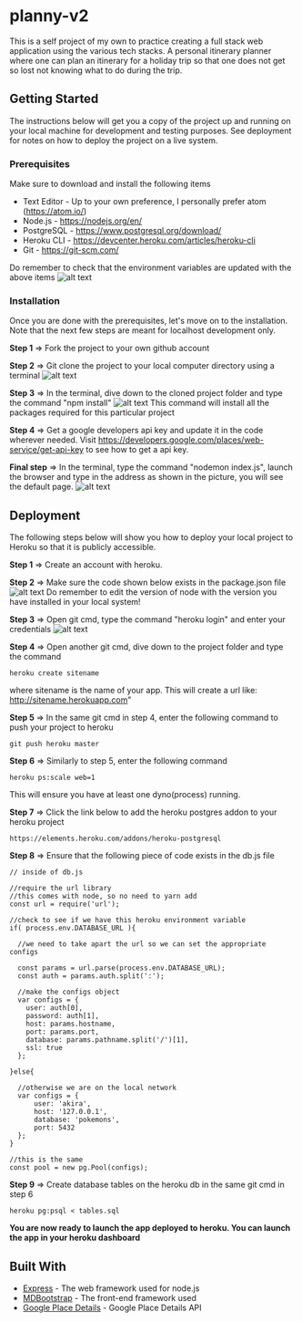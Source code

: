 # planny-v2

This is a self project of my own to practice creating a full stack web application using the various tech stacks. A personal itinerary planner where one can plan an itinerary for a holiday trip so that one does not get so lost not knowing what to do during the trip.

## Getting Started

The instructions below will get you a copy of the project up and running on your local machine for development and testing purposes. See deployment for notes on how to deploy the project on a live system.

### Prerequisites

Make sure to download and install the following items
* Text Editor - Up to your own preference, I personally prefer atom (https://atom.io/)
* Node.js - https://nodejs.org/en/
* PostgreSQL - https://www.postgresql.org/download/
* Heroku CLI - https://devcenter.heroku.com/articles/heroku-cli
* Git - https://git-scm.com/

Do remember to check that the environment variables are updated with the above items
![alt text](https://i.imgur.com/AmKg1k8.png)

### Installation

Once you are done with the prerequisites, let's move on to the installation. Note that the next few steps are meant for localhost development only.

**Step 1** => Fork the project to your own github account

**Step 2** => Git clone the project to your local computer directory using a terminal
![alt text](https://i.imgur.com/7nUYl4T.png)

**Step 3** => In the terminal, dive down to the cloned project folder and type the command "npm install"
![alt text](https://i.imgur.com/unCQuUu.png)
This command will install all the packages required for this particular project

**Step 4** => Get a google developers api key and update it in the code wherever needed. Visit https://developers.google.com/places/web-service/get-api-key to see how to get a api key.

**Final step** => In the terminal, type the command "nodemon index.js", launch the browser and type in the address as shown in the picture, you will see the default page.
![alt text](https://i.imgur.com/2gVDwtT.png)


## Deployment

The following steps below will show you how to deploy your local project to Heroku so that it is publicly accessible.

**Step 1** => Create an account with heroku.

**Step 2** => Make sure the code shown below exists in the package.json file
![alt text](https://i.imgur.com/GluENIY.png)
Do remember to edit the version of node with the version you have installed in your local system!

**Step 3** => Open git cmd, type the command "heroku login" and enter your credentials
![alt text](https://i.imgur.com/5RjmuJ7.png)

**Step 4** => Open another git cmd, dive down to the project folder and type the command
```
heroku create sitename
```
where sitename is the name of your app. This will create a url like: http://sitename.herokuapp.com"

**Step 5** => In the same git cmd in step 4, enter the following command to push your project to heroku
```
git push heroku master
```

**Step 6** => Similarly to step 5, enter the following command
```
heroku ps:scale web=1
```
This will ensure you have at least one dyno(process) running.

**Step 7** => Click the link below to add the heroku postgres addon to your heroku project
```
https://elements.heroku.com/addons/heroku-postgresql
```

**Step 8** => Ensure that the following piece of code exists in the db.js file
```
// inside of db.js

//require the url library
//this comes with node, so no need to yarn add
const url = require('url');

//check to see if we have this heroku environment variable
if( process.env.DATABASE_URL ){

  //we need to take apart the url so we can set the appropriate configs

  const params = url.parse(process.env.DATABASE_URL);
  const auth = params.auth.split(':');

  //make the configs object
  var configs = {
    user: auth[0],
    password: auth[1],
    host: params.hostname,
    port: params.port,
    database: params.pathname.split('/')[1],
    ssl: true
  };

}else{

  //otherwise we are on the local network
  var configs = {
      user: 'akira',
      host: '127.0.0.1',
      database: 'pokemons',
      port: 5432
  };
}

//this is the same
const pool = new pg.Pool(configs);
```

**Step 9** => Create database tables on the heroku db in the same git cmd in step 6
```
heroku pg:psql < tables.sql
```

**You are now ready to launch the app deployed to heroku. You can launch the app in your heroku dashboard**

## Built With

* [Express](https://expressjs.com/en/4x/api.html) - The web framework used for node.js
* [MDBootstrap](https://mdbootstrap.com/) - The front-end framework used
* [Google Place Details](https://developers.google.com/places/web-service/details) - Google Place Details API
